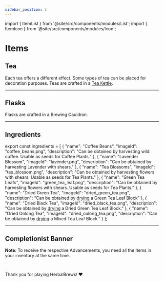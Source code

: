 ```yaml
---
sidebar_position: 3
---
```


import { ItemList } from '@site/src/components/modules/List';
import { ItemIcon } from '@site/src/components/modules/Icon';

# Items
## Tea
<ItemIcon modId="herbalbrews" imageId="jug.png" description="The core of this mod: The various variations of tea." />

Each tea offers a different effect. Some types of tea can be placed for decoration purposes.
Teas are crafted in a [Tea Kettle](blocks.md#tea-kettle).

***

## Flasks
<ItemIcon modId="herbalbrews" imageId="health_flask_big.png" description="Flasks behave similarly to Potions - they are drinkable and mainly provide bonuses to damage and armor. There are both small and large flasks; however, these only differ in the duration of the effect." />
Flasks are crafted in a Brewing Cauldron.

***

## Ingredients

<ItemList modId="herbalbrews" list={ingredients} />

export const ingredients = [
{
"name": "Coffee Beans",
"imageId": "coffee_beans.png",
"description": "Can be obtained by harvesting wild coffee. Usable as seeds for Coffee Plants."
},
{
"name": "Lavender Blossom",
"imageId": "lavender.png",
"description": "Can be obtained by harvesting Lavender with shears."
},
{
"name": "Tea Blossoms",
"imageId": "tea_blossom.png",
"description": "Can be obtained by harvesting flowers with shears. Usable as seeds for Tea Plants."
},
{
"name": "Green Tea Leafs",
"imageId": "green_tea_leaf.png",
"description": "Can be obtained by harvesting flowers with shears. Usable as seeds for Tea Plants."
},
{
"name": "Dried Green Tea",
"imageId": "dried_green_tea.png",
"description": "Can be obtained by [drying](drying.md) a Green Tea Leaf Block"
},
{
"name": "Dried Black Tea",
"imageId": "dried_black_tea.png",
"description": "Can be obtained by [drying](drying.md) a Dried Green Tea Leaf Block."
},
{
"name": "Dried Oolong Tea",
"imageId": "dried_oolong_tea.png",
"description": "Can be obtained by [drying](drying.md) a Mixed Tea Leaf Block."
}
];

***

## Completionist Banner
<ItemIcon modId="herbalbrews" imageId="herbalbrews_standard.png" description="The Completionist Banner is awarded to all players who have crafted all Tea Variants from the HerbalBrews Mod." />

**Note:** To receive the respective Advancements, you need all the items in your inventory at the same time.

<br />

Thank you for playing HerbalBrews! ❤️
